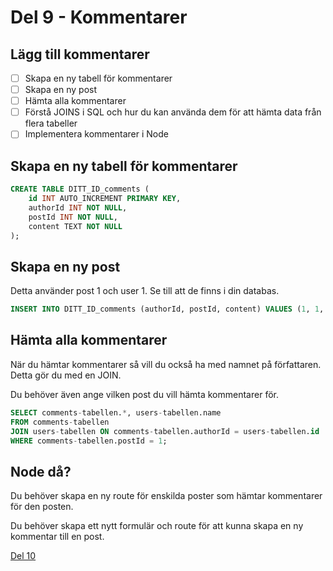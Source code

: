 # Del 9 - Kommentarer

## Lägg till kommentarer

- [ ] Skapa en ny tabell för kommentarer
- [ ] Skapa en ny post
- [ ] Hämta alla kommentarer
- [ ] Förstå JOINS i SQL och hur du kan använda dem för att hämta data från flera tabeller
- [ ] Implementera kommentarer i Node

## Skapa en ny tabell för kommentarer

```sql
CREATE TABLE DITT_ID_comments (
    id INT AUTO_INCREMENT PRIMARY KEY,
    authorId INT NOT NULL,
    postId INT NOT NULL,
    content TEXT NOT NULL
);
```

## Skapa en ny post

Detta använder post 1 och user 1. Se till att de finns i din databas.

```sql
INSERT INTO DITT_ID_comments (authorId, postId, content) VALUES (1, 1, 'Detta är en kommentar');
```

## Hämta alla kommentarer

När du hämtar kommentarer så vill du också ha med namnet på författaren. Detta gör du med en JOIN.

Du behöver även ange vilken post du vill hämta kommentarer för.

```sql
SELECT comments-tabellen.*, users-tabellen.name 
FROM comments-tabellen
JOIN users-tabellen ON comments-tabellen.authorId = users-tabellen.id 
WHERE comments-tabellen.postId = 1;
```

## Node då?

Du behöver skapa en ny route för enskilda poster som hämtar kommentarer för den posten.

Du behöver skapa ett nytt formulär och route för att kunna skapa en ny kommentar till en post.


[Del 10](part-10.md)